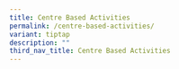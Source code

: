 ```yaml
---
title: Centre Based Activities
permalink: /centre-based-activities/
variant: tiptap
description: ""
third_nav_title: Centre Based Activities
---
```

